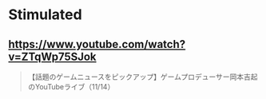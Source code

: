 # Stimulated

## https://www.youtube.com/watch?v=ZTqWp75SJok

> 【話題のゲームニュースをピックアップ】ゲームプロデューサー岡本吉起のYouTubeライブ（11/14） 
